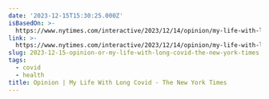 ```yaml
---
date: '2023-12-15T15:30:25.000Z'
isBasedOn: >-
  https://www.nytimes.com/interactive/2023/12/14/opinion/my-life-with-long-covid.html?unlocked_article_code=1.F00.Sz4i.NRF1fZrnwEIh&smid=url-share
link: >-
  https://www.nytimes.com/interactive/2023/12/14/opinion/my-life-with-long-covid.html?unlocked_article_code=1.F00.Sz4i.NRF1fZrnwEIh&smid=url-share
slug: 2023-12-15-opinion-or-my-life-with-long-covid-the-new-york-times
tags:
  - covid
  - health
title: Opinion | My Life With Long Covid - The New York Times
---
```


